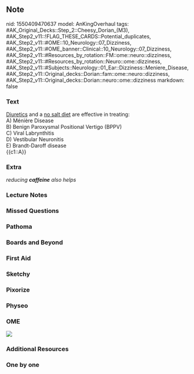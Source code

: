 ## Note
nid: 1550409470637
model: AnKingOverhaul
tags: #AK_Original_Decks::Step_2::Cheesy_Dorian_(M3), #AK_Step2_v11::!FLAG_THESE_CARDS::Potential_duplicates, #AK_Step2_v11::#OME::10_Neurology::07_Dizziness, #AK_Step2_v11::#OME_banner::Clinical::10_Neurology::07_Dizziness, #AK_Step2_v11::#Resources_by_rotation::FM::ome::neuro::dizziness, #AK_Step2_v11::#Resources_by_rotation::Neuro::ome::dizziness, #AK_Step2_v11::#Subjects::Neurology::01_Ear::Dizziness::Meniere_Disease, #AK_Step2_v11::Original_decks::Dorian::fam::ome::neuro::dizziness, #AK_Step2_v11::Original_decks::Dorian::neuro::ome::dizziness
markdown: false

### Text
<div>
  <u>Diuretics</u> and a <u>no salt diet</u> are effective in
  treating:
</div>
<div>
  A) Ménière Disease
</div>
<div>
  B) Benign Paroxysmal Positional Vertigo (BPPV)
</div>
<div>
  C) Viral Labrynthitis
</div>
<div>
  D) Vestibular Neuronitis
</div>
<div>
  E) Brandt-Daroff disease
</div>
<div>
  {{c1::A}}
</div>

### Extra
<i>reducing <b>caffeine</b> also helps</i>

### Lecture Notes


### Missed Questions


### Pathoma


### Boards and Beyond


### First Aid


### Sketchy


### Pixorize


### Physeo


### OME
<div class="ome-widget">
  <a href=
  "https://onlinemeded.org/spa/neurology/dizziness/acquire?ref=anki">
  <img src="_OME_AnkiFlashcards_Lesson_5.png"></a>
</div>

### Additional Resources


### One by one


